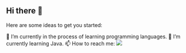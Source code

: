 ## Hi there 👋

Here are some ideas to get you started:

🔭 I’m currently in the process of learning programming languages.
🌱 I’m currently learning Java.
📫 How to reach me: [<img src="images/x.png">](https://x.com/lobearback/)
